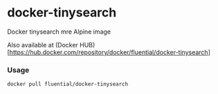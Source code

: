 # docker-tinysearch
Docker tinysearch mre Alpine image

Also available at (Docker HUB)[https://hub.docker.com/repository/docker/fluential/docker-tinysearch]

### Usage
```
docker pull fluential/docker-tinysearch
```
